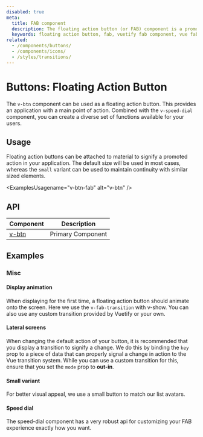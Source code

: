```yaml
---
disabled: true
meta:
  title: FAB component
  description: The floating action button (or FAB) component is a promoted action that is elevated above the UI or attached to an element such as a card.
  keywords: floating action button, fab, vuetify fab component, vue fab component
related:
  - /components/buttons/
  - /components/icons/
  - /styles/transitions/
---
```


# Buttons: Floating Action Button

The `v-btn` component can be used as a floating action button. This provides an application with a main point of action. Combined with the `v-speed-dial` component, you can create a diverse set of functions available for your users.

## Usage

Floating action buttons can be attached to material to signify a promoted action in your application. The default size will be used in most cases, whereas the `small` variant can be used to maintain continuity with similar sized elements.

<ExamplesUsagename="v-btn-fab" alt="v-btn" />

<PromotedEntry />

## API

| Component | Description |
| - | - |
| [v-btn](/api/v-btn/) | Primary Component |

<ApiInline hide-links />

<!-- ## Sub-components

### v-speed-dial

v-speed-dial description -->

## Examples

### Misc

#### Display animation

When displaying for the first time, a floating action button should animate onto the screen. Here we use the `v-fab-transition` with v-show. You can also use any custom transition provided by Vuetify or your own.

<ExamplesExample file="v-btn-fab/misc-display-animation" />

#### Lateral screens

When changing the default action of your button, it is recommended that you display a transition to signify a change. We do this by binding the `key` prop to a piece of data that can properly signal a change in action to the Vue transition system. While you can use a custom transition for this, ensure that you set the `mode` prop to **out-in**.

<ExamplesExample file="v-btn-fab/misc-lateral-screens" />

#### Small variant

For better visual appeal, we use a small button to match our list avatars.

<ExamplesExample file="v-btn-fab/misc-small" />

#### Speed dial

The speed-dial component has a very robust api for customizing your FAB experience exactly how you want.

<ExamplesExample file="v-btn-fab/misc-speed-dial" />
